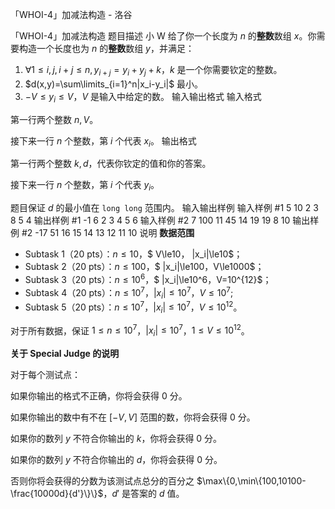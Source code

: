 



「WHOI-4」加减法构造 - 洛谷














「WHOI-4」加减法构造
题目描述
小 W 给了你一个长度为 $n$ 的**整数**数组 $x$。你需要构造一个长度也为 $n$ 的**整数**数组 $y$，并满足：

1. $\forall 1\le i,j,i+j\le n,y_{i+j}=y_i+y_j+k$，$k$ 是一个你需要钦定的整数。
3. $d(x,y)=\sum\limits_{i=1}^n|x_i-y_i|$ 最小。
3. $-V\le y_i\le V$，$V$ 是输入中给定的数。 
输入输出格式
输入格式

第一行两个整数 $n,V$。

接下来一行 $n$ 个整数，第 $i$ 个代表 $x_i$。
输出格式

第一行两个整数 $k,d$，代表你钦定的值和你的答案。

接下来一行 $n$ 个整数，第 $i$ 个代表 $y_i$。

题目保证 $d$ 的最小值在 `long long` 范围内。
输入输出样例
输入样例 #1
5 10
2 3 8 5 4
输出样例 #1
-1 6
2 3 4 5 6
输入样例 #2
7 100
11 45 14 19 19 8 10
输出样例 #2
-17 51
16 15 14 13 12 11 10
说明
**数据范围**

- Subtask 1（$20$ pts）：$n\le10$，$ V\le10$，$ |x_i|\le10$；
- Subtask 2（$20$ pts）：$n\le100$，$ |x_i|\le100$，$V\le1000$；
- Subtask 3（$20$ pts）：$n\le10^6$，$ |x_i|\le10^6$，$V=10^{12}$；
- Subtask 4（$20$ pts）：$n\le10^7$，$|x_i|\le10^7$，$V\le10^7$;
- Subtask 5（$20$ pts）：$n\le10^7$，$|x_i|\le10^7$，$V\le 10^{12}$。

对于所有数据，保证 $1\le n\le 10^7$，$|x_i|\le10^7$，$1\le V\le10^{12}$。

**关于 Special Judge 的说明**

对于每个测试点：

如果你输出的格式不正确，你将会获得 $0$ 分。

如果你输出的数中有不在 $[-V,V]$ 范围的数，你将会获得 $0$ 分。

如果你的数列 $y$ 不符合你输出的 $k$，你将会获得 $0$ 分。

如果你的数列 $y$ 不符合你输出的 $d$，你将会获得 $0$ 分。

否则你将会获得的分数为该测试点总分的百分之 $\max\{0,\min\{100,10100-\frac{10000d}{d'}\}\}$，$d'$ 是答案的 $d$ 值。






